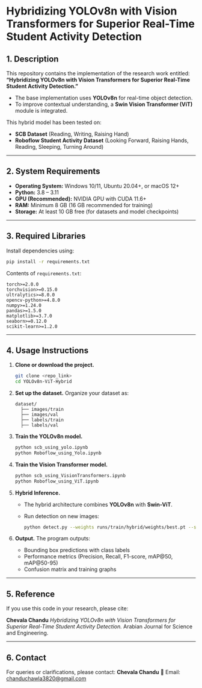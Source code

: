 
# Hybridizing YOLOv8n with Vision Transformers for Superior Real-Time Student Activity Detection

## 1. Description
This repository contains the implementation of the research work entitled:  
**“Hybridizing YOLOv8n with Vision Transformers for Superior Real-Time Student Activity Detection.”**

- The base implementation uses **YOLOv8n** for real-time object detection.  
- To improve contextual understanding, a **Swin Vision Transformer (ViT)** module is integrated.  

This hybrid model has been tested on:  
- **SCB Dataset** (Reading, Writing, Raising Hand)  
- **Roboflow Student Activity Dataset** (Looking Forward, Raising Hands, Reading, Sleeping, Turning Around)  

---

## 2. System Requirements
- **Operating System:** Windows 10/11, Ubuntu 20.04+, or macOS 12+  
- **Python:** 3.8 – 3.11  
- **GPU (Recommended):** NVIDIA GPU with CUDA 11.6+  
- **RAM:** Minimum 8 GB (16 GB recommended for training)  
- **Storage:** At least 10 GB free (for datasets and model checkpoints)  

---

## 3. Required Libraries
Install dependencies using:

```bash
pip install -r requirements.txt
````

Contents of `requirements.txt`:

```
torch>=2.0.0
torchvision>=0.15.0
ultralytics>=8.0.0
opencv-python>=4.8.0
numpy>=1.24.0
pandas>=1.5.0
matplotlib>=3.7.0
seaborn>=0.12.0
scikit-learn>=1.2.0
```

---

## 4. Usage Instructions

1. **Clone or download the project.**

   ```bash
   git clone <repo_link>
   cd YOLOv8n-ViT-Hybrid
   ```

2. **Set up the dataset.**
   Organize your dataset as:

   ```
   dataset/
     ├── images/train
     ├── images/val
     ├── labels/train
     ├── labels/val
   ```

3. **Train the YOLOv8n model.**

   ```bash
   python scb_using_yolo.ipynb
   python Roboflow_using_Yolo.ipynb
   ```

4. **Train the Vision Transformer model.**

   ```bash
   python scb_using_VisionTransformers.ipynb
   python Roboflow_using_ViT.ipynb
   ```

5. **Hybrid Inference.**

   * The hybrid architecture combines **YOLOv8n** with **Swin-ViT**.
   * Run detection on new images:

     ```bash
     python detect.py --weights runs/train/hybrid/weights/best.pt --source test_images/
     ```

6. **Output.**
   The program outputs:

   * Bounding box predictions with class labels
   * Performance metrics (Precision, Recall, F1-score, mAP\@50, mAP\@50-95)
   * Confusion matrix and training graphs

---

## 5. Reference

If you use this code in your research, please cite:

**Chevala Chandu**
*Hybridizing YOLOv8n with Vision Transformers for Superior Real-Time Student Activity Detection.*
Arabian Journal for Science and Engineering.

---

## 6. Contact

For queries or clarifications, please contact:
**Chevala Chandu**
📧 Email: [chanduchawla3820@gmail.com](mailto:chanduchawla3820@gmail.com)


